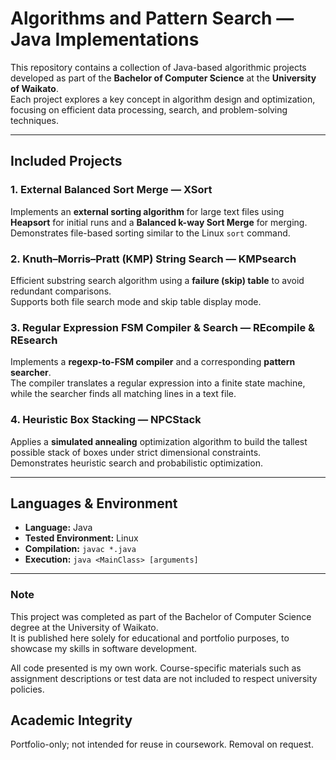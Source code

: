 # Algorithms and Pattern Search — Java Implementations

This repository contains a collection of Java-based algorithmic projects developed as part of the **Bachelor of Computer Science** at the **University of Waikato**.  
Each project explores a key concept in algorithm design and optimization, focusing on efficient data processing, search, and problem-solving techniques.

---

## Included Projects

### 1. External Balanced Sort Merge — XSort
Implements an **external sorting algorithm** for large text files using **Heapsort** for initial runs and a **Balanced k-way Sort Merge** for merging.  
Demonstrates file-based sorting similar to the Linux `sort` command.

### 2. Knuth–Morris–Pratt (KMP) String Search — KMPsearch
Efficient substring search algorithm using a **failure (skip) table** to avoid redundant comparisons.  
Supports both file search mode and skip table display mode.

### 3. Regular Expression FSM Compiler & Search — REcompile & REsearch
Implements a **regexp-to-FSM compiler** and a corresponding **pattern searcher**.  
The compiler translates a regular expression into a finite state machine, while the searcher finds all matching lines in a text file.

### 4. Heuristic Box Stacking — NPCStack
Applies a **simulated annealing** optimization algorithm to build the tallest possible stack of boxes under strict dimensional constraints.  
Demonstrates heuristic search and probabilistic optimization.

---

## Languages & Environment

- **Language:** Java  
- **Tested Environment:** Linux
- **Compilation:** `javac *.java`  
- **Execution:** `java <MainClass> [arguments]`  

---

### Note

This project was completed as part of the Bachelor of Computer Science degree at the University of Waikato.  
It is published here solely for educational and portfolio purposes, to showcase my skills in software development.  

All code presented is my own work. Course-specific materials such as assignment descriptions or test data are not included to respect university policies.  

## Academic Integrity
Portfolio-only; not intended for reuse in coursework. Removal on request.
